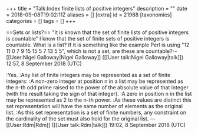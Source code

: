+++
title = "Talk:Index finite lists of positive integers"
description = ""
date = 2018-09-08T19:02:11Z
aliases = []
[extra]
id = 21988
[taxonomies]
categories = []
tags = []
+++

==Sets or lists?==
"It is known that the set of finite lists of positive integers is countable"
I know that the set of finite sets of positive integers is countable.
What is a list? If it is something like the example Perl is using "12 11 0 7 9 15 15 5 7 13 5 5", which is not a set, are these are countable?--[[User:Nigel Galloway|Nigel Galloway]] ([[User talk:Nigel Galloway|talk]]) 12:57, 8 September 2018 (UTC)

:Yes.
:Any list of finite integers may be represented as a set of finite integers:
:A non-zero integer at position n in a list may be represented as the n-th odd prime raised to the power of the absolute value of that integer (with the result taking the sign of that integer).
:A zero in position n in the list may be represented as 2 to the n-th power.
:As these values are distinct this set representation will have the same number of elements as the original list.
:As this set representation is a set of finite numbers, any constraint on the cardinality of the set must also hold for the original list. —[[User:Rdm|Rdm]] ([[User talk:Rdm|talk]]) 19:02, 8 September 2018 (UTC)
